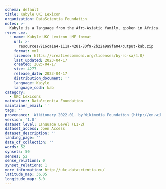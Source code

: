 ```yaml
---
schema: default
title: Kabyle UKC Lexicon
organization: DataScientia Foundation
notes: >-
  Kabyle is a language from the Afro-Asiatic family, spoken in Africa. The UKC Lexicon of Kabyle is represented as a lexico-semantic network. It consists of words, word senses, synsets, as well as sense-level and synset-level relationships.
resources:
  - name: Kabyle UKC Lexicon LMF format
    url: >-
      resources/216ca1a4-111a-4281-80f9-2b22a9a9fa04/output-kab.zip
    format: xml
    license: https://creativecommons.org/licenses/by-nc-sa/4.0/
    last_updated: 2023-04-17
    created: 2023-04-17
    size: 4277
    release_date: 2023-04-17
    distribution_document: ''
    language: Kabyle
    language_code: kab
category:
  - UKC Lexicons
maintainer: DataScientia Foundation
maintainer_email: ''
tags: ''
provenance: 'Wiktionary 2022.01. by Wikimedia Foundation (http://en.wiktionary.org); CogNet 2.1 by Khuyagbaatar Batsuren, National University of Mongolia (http://cognet.ukc.disi.unitn.it); Princeton WordNet 2.1 by Princeton University (https://wordnet.princeton.edu)'
version: '1.0'
dataset_level: Language Level (L1-2)
dataset_access: Open Access
dataset_description: ''
landing_page: ''
date_of_collection: ''
words: 52
synsets: 50
senses: 52
sense_relations: 0
synset_relations: 1
more_information: http://ukc.datascientia.eu/
latitude_map: 36.05
longitude_map: 5.0
---
```

